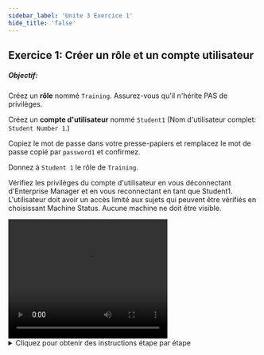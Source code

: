 ```yaml
---
sidebar_label: 'Unite 3 Exercice 1'
hide_title: 'false'
---
```


## Exercice 1: Créer un rôle et un compte utilisateur

##### Objectif:

Créez un **rôle** nommé ```Training```. Assurez-vous qu'il n'hérite PAS de privilèges.

Créez un **compte d'utilisateur** nommé ```Student1``` (Nom d'utilisateur complet: ```Student Number 1```.)

Copiez le mot de passe dans votre presse-papiers et remplacez le mot de passe copié par ```password1``` et confirmez.

Donnez à ```Student 1``` le rôle de ```Training```.

Vérifiez les privilèges du compte d'utilisateur en vous déconnectant d'Enterprise Manager et en vous reconnectant en tant que Student1. L'utilisateur doit avoir un accès limité aux sujets qui peuvent être vérifiés en choisissant Machine Status. Aucune machine ne doit être visible.


<div>
<video width="320" height="240" controls>
  <source src="videobasic/U3E1.mp4" type="video/mp4"></source>
Your browser does not support the video tag.
</video>
</div>

<details>

<summary>Cliquez pour obtenir des instructions étape par étape</summary>

1. Créer un rôle
  * Sous la rubrique **Security**, double-cliquez sur **Roles**.
  * Cliquez sur le bouton **Add** dans la barre d'outils Roles.
  * Dans le champ **Name** saisissez ```Training```
  * Dans le champ **Documentation**, saisissez : « Rôle à utiliser lors des exercices de sécurité ».
  * Sous **Privileges**, assurez-vous que toutes les cases à cocher **Inherit Privileges** sont **décochées**.
  * Cliquez sur le bouton Save.
  * Fermez l'onglet « Roles ».
2. Créer un User Accounts
  * Sous la rubrique **Security**, double-cliquez sur **User Accounts**.
  * Cliquez sur le bouton Add dans la barre d'outils User Accounts.
  * Dans le champ **Name**, saisissez ```Student1```.
  * Dans le champ **Full Username**, saisissez ```Student Number 1```.
  * Cliquez sur le bouton Save dans la barre d'outils User Accounts.
  * Dans la fenêtre de **Password Set**, cliquez sur le bouton **Yes** pour placer le mot de passe dans votre presse-papiers.
  * Cliquez sur le bouton **Change User Password** (côté droit de l'écran)
  * Cliquez avec le bouton droit de la souris dans le champ **Old Password** et collez l'ancien mot de passe.
  * Cliquez dans le champ **New Password** et saisissez ```password1``` (minuscules).
  * Cliquez à l'intérieur du champ **Confirm Password** et saisissez ```password1``` (en minuscules).
  * Cliquez sur le bouton **OK**.
  * Sélectionnez le rôle de **Training** dans la liste **Revoked**, puis cliquez sur la flèche verte (pointant vers la droite) pour placer Student1 dans le rôle de Training. Notez que le rôle de Training sera sous la liste Granted.
  * Cliquez sur le bouton Save dans la barre d'outils User Accounts.
  * Fermez l'onglet User Accounts.
3. Vérifier les User Accounts Privileges.
  * Déconnectez-vous d'Enterprise Manager. Cliquez sur le bouton Logout ou sélectionnez Logout dans la barre de menus d'Enterprise Manager.
  * Cliquez sur **OK** pour confirmer que vous vous déconnectez.
  * À partir de l'écran de connexion OpCon / xps, tapez ```Student1``` dans le champ **Username**  et ```Password```1 dans le champ **Password**. Cliquez sur Login.
  * Vérifiez les sujets auxquels l'utilisateur a accès :
    * Operation
      * Machine Status
      * Escalation Akcnoledgement
    * External Tools
      * Import Export
      * Windows Tools
    * Information
      * Logs
    * Scripts
      * Repository
      * Runners
      * Types
    * Support
      * Support
      * Report a problem
* Double-cliquez sur **Machine Status** sous **Operation**
* Aucune machine ne devrait apparaître là.
* Fermez l'onglet **Machine Status**, puis déconnectez-vous d'Enterprise Manager. Cliquez sur **OK** pour confirmer que vous vous déconnectez.
* À partir de l'écran de connexion OpCon / xps, laissez les champs **Username** et **Password** vides et cliquez sur **Login**.

</details>
